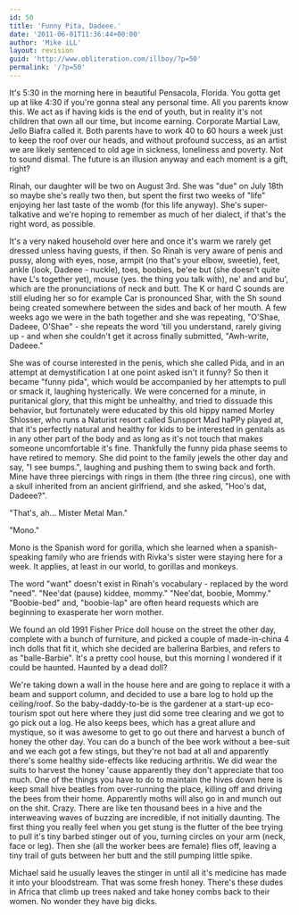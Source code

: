 ```yaml
---
id: 50
title: 'Funny Pita, Dadeee.'
date: '2011-06-01T11:36:44+00:00'
author: 'Mike iLL'
layout: revision
guid: 'http://www.obliteration.com/illboy/?p=50'
permalink: '/?p=50'
---
```


It's 5:30 in the morning here in beautiful Pensacola, Florida. You gotta get up at like 4:30 if you're gonna steal any personal time. All you parents know this. We act as if having kids is the end of youth, but in reality it's not children that own all our time, but income earning. Corporate Martial Law, Jello Biafra called it. Both parents have to work 40 to 60 hours a week just to keep the roof over our heads, and without profound success, as an artist we are likely sentenced to old age in sickness, loneliness and poverty. Not to sound dismal. The future is an illusion anyway and each moment is a gift, right?

Rinah, our daughter will be two on August 3rd. She was "due" on July 18th so maybe she's really two then, but spent the first two weeks of "life" enjoying her last taste of the womb (for this life anyway). She's super-talkative and we're hoping to remember as much of her dialect, if that's the right word, as possible.

It's a very naked household over here and once it's warm we rarely get dressed unless having guests, if then. So Rinah is very aware of penis and pussy, along with eyes, nose, armpit (no that's your elbow, sweetie), feet, ankle (look, Dadeee - nuckle), toes, boobies, be'ee but (she doesn't quite have L's together yet), mouse (yes. the thing you talk with), ne' and and bu', which are the pronunciations of neck and butt. The K or hard C sounds are still eluding her so for example Car is pronounced Shar, with the Sh sound being created somewhere between the sides and back of her mouth. A few weeks ago we were in the bath together and she was repeating, "O'Shae, Dadeee, O'Shae" - she repeats the word 'till you understand, rarely giving up - and when she couldn't get it across finally submitted, "Awh-write, Dadeee."

She was of course interested in the penis, which she called Pida, and in an attempt at demystification I at one point asked isn't it funny? So then it became "funny pida", which would be accompanied by her attempts to pull or smack it, laughing hysterically. We were concerned for a minute, in puritanical glory, that this might be unhealthy, and tried to dissuade this behavior, but fortunately were educated by this old hippy named Morley Shlosser, who runs a Naturist resort called Sunsport Mad haPPy played at, that it's perfectly natural and healthy for kids to be interested in genitals as in any other part of the body and as long as it's not touch that makes someone uncomfortable it's fine. Thankfully the funny pida phase seems to have retired to memory. She did point to the family jewels the other day and say, "I see bumps.", laughing and pushing them to swing back and forth. Mine have three piercings with rings in them (the three ring circus), one with a skull inherited from an ancient girlfriend, and she asked, "Hoo's dat, Dadeee?". 

"That's, ah... Mister Metal Man." 

"Mono."

Mono is the Spanish word for gorilla, which she learned when a spanish-speaking family who are friends with Rivka's sister were staying here for a week. It applies, at least in our world, to gorillas and monkeys.

The word "want" doesn't exist in Rinah's vocabulary - replaced by the word "need". "Nee'dat (pause) kiddee, mommy." "Nee'dat, boobie, Mommy." "Boobie-bed" and, "boobie-lap" are often heard requests which are beginning to exasperate her worn mother.

We found an old 1991 Fisher Price doll house on the street the other day, complete with a bunch of furniture, and picked a couple of made-in-china 4 inch dolls that fit it, which she decided are ballerina Barbies, and refers to as "balle-Barbie". It's a pretty cool house, but this morning I wondered if it could be haunted. Haunted by a dead doll?

We're taking down a wall in the house here and are going to replace it with a beam and support column, and decided to use a bare log to hold up the ceiling/roof. So the baby-daddy-to-be is the gardener at a start-up eco-tourism spot out here where they just did some tree clearing and we got to go pick out a log. He also keeps bees, which has a great allure and mystique, so it was awesome to get to go out there and harvest a bunch of honey the other day. You can do a bunch of the bee work without a bee-suit and we each got a few stings, but they're not bad at all and apparently there's some healthy side-effects like reducing arthritis. We did wear the suits to harvest the honey 'cause apparently they don't appreciate that too much. One of the things you have to do to maintain the hives down here is keep small hive beatles from over-running the place, killing off and driving the bees from their home. Apparently moths will also go in and munch out on the shit. Crazy. There are like ten thousand bees in a hive and the interweaving waves of buzzing are incredible, if not initially daunting. The first thing you really feel when you get stung is the flutter of the bee trying to pull it's tiny barbed stinger out of you, turning circles on your arm (neck, face or leg). Then she (all the worker bees are female) flies off, leaving a tiny trail of guts between her butt and the still pumping little spike.

Michael said he usually leaves the stinger in until all it's medicine has made it into your bloodstream. That was some fresh honey. There's these dudes in Africa that climb up trees naked and take honey combs back to their women. No wonder they have big dicks.